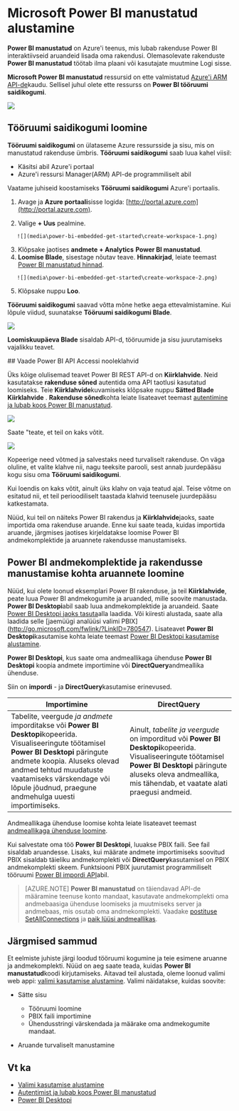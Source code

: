<properties
   pageTitle="Microsoft Power BI manustatud alustamine"
   description="Power BI manustatud, lisada business intelligence rakenduse Power BI interaktiivseid aruandeid"
   services="power-bi-embedded"
   documentationCenter=""
   authors="guyinacube"
   manager="erikre"
   editor=""
   tags=""/>
<tags
   ms.service="power-bi-embedded"
   ms.devlang="NA"
   ms.topic="hero-article"
   ms.tgt_pltfrm="NA"
   ms.workload="powerbi"
   ms.date="10/04/2016"
   ms.author="asaxton"/>

# <a name="get-started-with-microsoft-power-bi-embedded"></a>Microsoft Power BI manustatud alustamine

**Power BI manustatud** on Azure'i teenus, mis lubab rakenduse Power BI interaktiivseid aruandeid lisada oma rakendusi. Olemasolevate rakenduste **Power BI manustatud** töötab ilma plaani või kasutajate muutmine Logi sisse.

**Microsoft Power BI manustatud** ressursid on ette valmistatud [Azure'i ARM API-de](https://msdn.microsoft.com/library/mt712306.aspx)kaudu. Sellisel juhul olete ette ressurss on **Power BI tööruumi saidikogumi**.

![](media\power-bi-embedded-get-started\introduction.png)

## <a name="create-a-workspace-collection"></a>Tööruumi saidikogumi loomine
**Tööruumi saidikogumi** on ülataseme Azure ressursside ja sisu, mis on manustatud rakenduse ümbris. **Tööruumi saidikogumi** saab luua kahel viisil:

   -    Käsitsi abil Azure'i portaal
   -    Azure'i ressursi Manager(ARM) API-de programmiliselt abil

Vaatame juhiseid koostamiseks **Tööruumi saidikogumi** Azure'i portaalis.

   1.   Avage ja **Azure portaali**sisse logida: [http://portal.azure.com](http://portal.azure.com).

   2.   Valige **+ Uus** pealmine.

       ![](media\power-bi-embedded-get-started\create-workspace-1.png)

   3.   Klõpsake jaotises **andmete + Analytics** **Power BI manustatud**.
   4.   **Loomise Blade**, sisestage nõutav teave. **Hinnakirjad**, leiate teemast [Power BI manustatud hinnad](http://go.microsoft.com/fwlink/?LinkID=760527).

       ![](media\power-bi-embedded-get-started\create-workspace-2.png)

   5. Klõpsake nuppu **Loo**.

**Tööruumi saidikogumi** saavad võtta mõne hetke aega ettevalmistamine. Kui lõpule viidud, suunatakse **Tööruumi saidikogumi Blade**.

   ![](media\power-bi-embedded-get-started\create-workspace-3.png)

**Loomiskuupäeva Blade** sisaldab API-d, tööruumide ja sisu juurutamiseks vajalikku teavet.

<a name="view-access-keys"/>
## <a name="view-power-bi-api-access-keys"></a>Vaade Power BI API Accessi nooleklahvid

Üks kõige olulisemad teavet Power BI REST API-d on **Kiirklahvide**. Neid kasutatakse **rakenduse sõned** autentida oma API taotlusi kasutatud loomiseks. Teie **Kiirklahvide**kuvamiseks klõpsake nuppu **Sätted Blade** **Kiirklahvide** . **Rakenduse sõned**kohta leiate lisateavet teemast [autentimine ja lubab koos Power BI manustatud](power-bi-embedded-app-token-flow.md).

   ![](media\power-bi-embedded-get-started\access-keys.png)

Saate "teate, et teil on kaks võtit.

   ![](media\power-bi-embedded-get-started\access-keys-2.png)

Kopeerige need võtmed ja salvestaks need turvaliselt rakenduse. On väga oluline, et valite klahve nii, nagu teeksite parooli, sest annab juurdepääsu kogu sisu oma **Tööruumi saidikogumi**.

Kui loendis on kaks võtit, ainult üks klahv on vaja teatud ajal. Teise võtme on esitatud nii, et teil perioodiliselt taastada klahvid teenusele juurdepääsu katkestamata.

Nüüd, kui teil on näiteks Power BI rakendus ja **Kiirklahvide**jaoks, saate importida oma rakenduse aruande. Enne kui saate teada, kuidas importida aruande, järgmises jaotises kirjeldatakse loomise Power BI andmekomplektide ja aruannete rakendusse manustamiseks.

## <a name="create-power-bi-datasets-and-reports-to-embed-into-an-app"></a>Power BI andmekomplektide ja rakendusse manustamise kohta aruannete loomine

Nüüd, kui olete loonud eksemplari Power BI rakenduse, ja teil **Kiirklahvide**, peate luua Power BI andmekogumite ja aruanded, mille soovite manustada. **Power BI Desktopi**abil saab luua andmekomplektide ja aruandeid. Saate [Power BI Desktopi jaoks tasuta](https://powerbi.microsoft.com/documentation/powerbi-desktop-get-the-desktop/)alla laadida. Või kiiresti alustada, saate alla laadida selle [jaemüügi analüüsi valimi PBIX] (http://go.microsoft.com/fwlink/?LinkID=780547). Lisateavet **Power BI Desktopi**kasutamise kohta leiate teemast [Power BI Desktopi kasutamise alustamine](https://powerbi.microsoft.com/en-us/guided-learning/powerbi-learning-0-2-get-started-power-bi-desktop).

**Power BI Desktopi**, kus saate oma andmeallikaga ühenduse **Power BI Desktopi** koopia andmete importimine või **DirectQuery**andmeallika ühenduse.

Siin on **impordi** - ja **DirectQuery**kasutamise erinevused.

|Importimine | DirectQuery
|---|---
|Tabelite, veergude *ja andmete* imporditakse või **Power BI Desktopi**kopeerida. Visualiseeringute töötamisel **Power BI Desktopi** päringute andmete koopia. Aluseks olevad andmed tehtud muudatuste vaatamiseks värskendage või lõpule jõudnud, praegune andmehulga uuesti importimiseks.|Ainult, *tabelite ja veergude* on imporditud või **Power BI Desktopi**kopeerida. Visualiseeringute töötamisel **Power BI Desktopi** päringute aluseks oleva andmeallika, mis tähendab, et vaatate alati praegusi andmeid.

Andmeallikaga ühenduse loomise kohta leiate lisateavet teemast [andmeallikaga ühenduse loomine](power-bi-embedded-connect-datasource.md).

Kui salvestate oma töö **Power BI Desktopi**, luuakse PBIX faili. See fail sisaldab aruandesse. Lisaks, kui määrate andmete importimiseks soovitud PBIX sisaldab täieliku andmekomplekti või **DirectQuery**kasutamisel on PBIX andmekomplekti skeem. Funktsiooni PBIX juurutamist programmiliselt tööruumi [Power BI impordi API](https://msdn.microsoft.com/library/mt711504.aspx)abil.

> [AZURE.NOTE] **Power BI manustatud** on täiendavad API-de määramine teenuse konto mandaat, kasutavate andmekomplekti oma andmebaasiga ühenduse loomiseks ja muutmiseks server ja andmebaas, mis osutab oma andmekomplekti. Vaadake [postituse SetAllConnections](https://msdn.microsoft.com/library/mt711505.aspx) ja [paik lüüsi andmeallikas](https://msdn.microsoft.com/library/mt711498.aspx).

## <a name="next-steps"></a>Järgmised sammud
Et eelmiste juhiste järgi loodud tööruumi kogumine ja teie esimene aruanne ja andmekomplekti. Nüüd on aeg saate teada, kuidas **Power BI manustatud**koodi kirjutamiseks. Aitavad teil alustada, oleme loonud valimi web appi: [valimi kasutamise alustamine](power-bi-embedded-get-started-sample.md). Valimi näidatakse, kuidas soovite:

  - Sätte sisu
      - Tööruumi loomine
      - PBIX faili importimine
      - Ühendusstringi värskendada ja määrake oma andmekogumite mandaat.

  - Aruande turvaliselt manustamine

## <a name="see-also"></a>Vt ka
- [Valimi kasutamise alustamine](power-bi-embedded-get-started-sample.md)
- [Autentimist ja lubab koos Power BI manustatud](power-bi-embedded-app-token-flow.md)
- [Power BI Desktopi](https://powerbi.microsoft.com/documentation/powerbi-desktop-get-the-desktop/)
